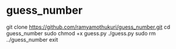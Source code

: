 # guess_number
git clone https://github.com/ramyamothukuri/guess_number.git
cd guess_number 
sudo chmod +x guess.py 
./guess.py 
sudo rm ../guess_number exit
